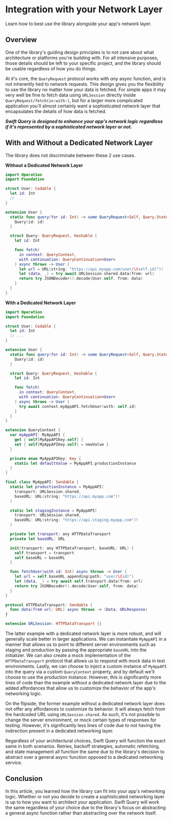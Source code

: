 # Integration with your Network Layer

Learn how to best use the library alongside your app's network layer.

## Overview

One of the library's guiding design principles is to not care about what architecture or platforms you're building with. For all intensive purposes, those details should be left to your specific project, and the library should be usable regardless of how you do things.

At it's core, the ``QueryRequest`` protocol works with _any_ async function, and is not inherently tied to network requests. This design gives you the flexibility to use the library no matter how your data is fetched. For simple apps it may very well be fine to fetch data using `URLSession` directly inside ``QueryRequest/fetch(in:with:)``, but for a larger more complicated application you'll almost certainly want a sophisticated network layer that encapsulates the details of how data is fetched.

***Swift Query is designed to enhance your app's network logic regardless if it's represented by a sophisticated network layer or not.***

## With and Without a Dedicated Network Layer

The library does not discriminate between these 2 use cases.

**Without a Dedicated Network Layer**
```swift
import Operation
import Foundation

struct User: Codable {
  let id: Int
  // ...
}

extension User {
  static func query(for id: Int) -> some QueryRequest<Self, Query.State> {
    Query(id: id)
  }

  struct Query: QueryRequest, Hashable {
    let id: Int

    func fetch(
      in context: QueryContext,
      with continuation: QueryContinuation<User>
    ) async throws -> User {
      let url = URL(string: "https://api.myapp.com/user/\(self.id)")!
      let (data, _) = try await URLSession.shared.data(from: url)
      return try JSONDecoder().decode(User.self, from: data)
    }
  }
}
```

**With a Dedicated Network Layer**
```swift
import Operation
import Foundation

struct User: Codable {
  let id: Int
  // ...
}

extension User {
  static func query(for id: Int) -> some QueryRequest<Self, Query.State> {
    Query(id: id)
  }

  struct Query: QueryRequest, Hashable {
    let id: Int

    func fetch(
      in context: QueryContext,
      with continuation: QueryContinuation<User>
    ) async throws -> User {
      try await context.myAppAPI.fetchUser(with: self.id)
    }
  }
}

extension QueryContext {
  var myAppAPI: MyAppAPI {
    get { self[MyAppAPIKey.self] }
    set { self[MyAppAPIKey.self] = newValue }
  }

  private enum MyAppAPIKey: Key {
    static let defaultValue = MyAppAPI.productionInstance
  }
}

final class MyAppAPI: Sendable {
  static let productionInstance = MyAppAPI(
    transport: URLSession.shared,
    baseURL: URL(string: "https://api.myapp.com")!
  )

  static let stagingInstance = MyAppAPI(
    transport: URLSession.shared,
    baseURL: URL(string: "https://api.staging.myapp.com")!
  )

  private let transport: any HTTPDataTransport
  private let baseURL: URL

  init(transport: any HTTPDataTransport, baseURL: URL) {
    self.transport = transport
    self.baseURL = baseURL
  }

  func fetchUser(with id: Int) async throws -> User {
    let url = self.baseURL.appending(path: "user/\(id)")
    let (data, _) = try await self.transport.data(from: url)
    return try JSONDecoder().decode(User.self, from: data)
  }
}

protocol HTTPDataTransport: Sendable {
  func data(from url: URL) async throws -> (Data, URLResponse)
}

extension URLSession: HTTPDataTransport {}
```

The latter example with a dedicated network layer is more robust, and will generally scale better in larger applications. We can instantiate `MyAppAPI` in a manner that allows us to point to different server environments such as staging and production by passing the appropriate `baseURL` into the initializer. We can also create a mock implementation of the `HTTPDataTransport` protocol that allows us to respond with mock data in test environments. Lastly, we can choose to inject a custom instance of `MyAppAPI` into the query via a custom ``QueryContext`` property, and by default we'll choose to use the production instance. However, this is significantly more lines of code than the example without a dedicated network layer due to the added affordances that allow us to customize the behavior of the app's networking logic.

On the flipside, the former example without a dedicated network layer does not offer any affordances to customize its behavior. It will always fetch from the hardcoded URL using `URLSession.shared`. As such, it's not possible to change the server environment, or mock certain types of responses for testing. However, it's significantly less lines of code due to not having the indirection present in a dedicated networking layer.

Regardless of your architectural choices, Swift Query will function the exact same in both scenarios. Retries, backoff strategies, automatic refetching, and state management all function the same due to the library's decision to abstract over a general async function opposed to a dedicated networking service.

## Conclusion

In this article, you learned how the library can fit into your app's networking logic. Whether or not you decide to create a sophisticated networking layer is up to how you want to architect your application. Swift Query will work the same regardless of your choice due to the library's focus on abstracting a general async function rather than abstracting over the network itself.
